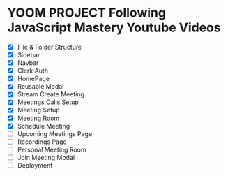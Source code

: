 # YOOM PROJECT Following JavaScript Mastery Youtube Videos

- [X] File & Folder Structure
- [X] Sidebar
- [X] Navbar
- [X] Clerk Auth
- [X] HomePage
- [X] Reusable Modal
- [X] Stream Create Meeting
- [X] Meetings Calls Setup
- [X] Meeting Setup
- [X] Meeting Room
- [X] Schedule Meeting
- [ ] Upcoming Meetings Page
- [ ] Recordings Page
- [ ] Personal Meeting Room
- [ ] Join Meeting Modal
- [ ] Deployment